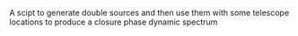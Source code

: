 A scipt to generate double sources and then use them with some telescope locations to produce a closure phase dynamic spectrum